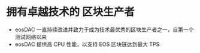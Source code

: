 **拥有卓越技术的** 区块生产者
===

 * eosDAC 一直持续改进并致力于成为技术最优秀的区块生产者之一，自第一个测试网络以来
 * eosDAC 提供高 CPU 性能，以支持 EOS 区块链达到最大 TPS